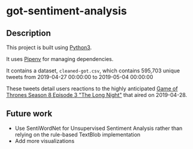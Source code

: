 # got-sentiment-analysis

## Description
This project is built using [Python3](https://www.python.org/download/releases/3.0/). 

It uses [Pipenv](https://docs.pipenv.org/en/latest/) for managing dependencies.

It contains a dataset, `cleaned-got.csv`, which contains 595,703 unique tweets from 2019-04-27 00:00:00 to 2019-05-04 00:00:00

These tweets detail users reactions to the highly anticipated [Game of Thrones Season 8 Episode 3 "The Long Night"](https://en.wikipedia.org/wiki/The_Long_Night_(Game_of_Thrones)) that aired on 2019-04-28.

## Future work
- Use SentiWordNet for Unsupervised Sentiment Analysis rather than relying on the rule-based TextBlob implementation
- Add more visualizations
